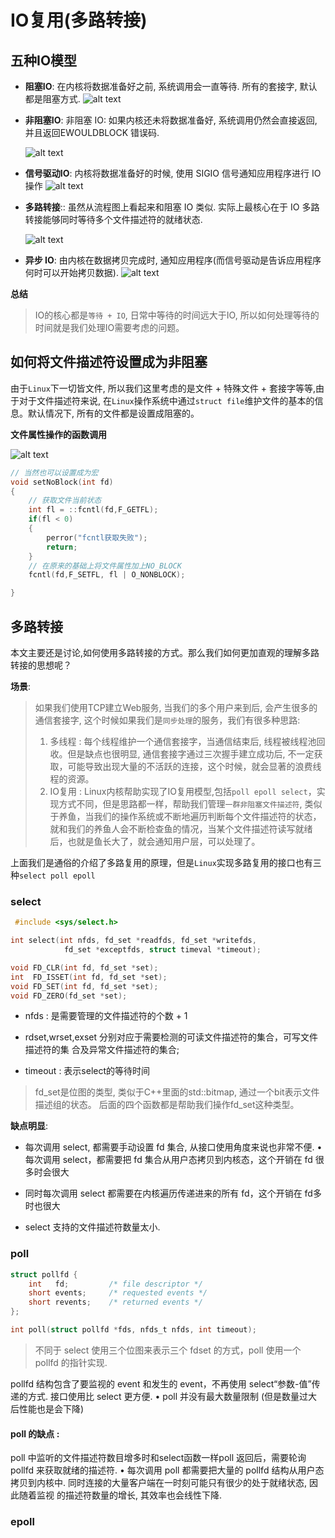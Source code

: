 # IO复用(多路转接)

## 五种IO模型


* **阻塞IO**: 在内核将数据准备好之前, 系统调用会一直等待.  所有的套接字, 默认都是阻塞方式.
    ![alt text](image.png)

* **非阻塞IO**: 非阻塞 IO: 如果内核还未将数据准备好, 系统调用仍然会直接返回, 并且返回EWOULDBLOCK 错误码.

    ![alt text](image-1.png)

* **信号驱动IO**: 内核将数据准备好的时候, 使用 SIGIO 信号通知应用程序进行 IO操作
    ![alt text](image-2.png)

* **多路转接**:: 虽然从流程图上看起来和阻塞 IO 类似. 实际上最核心在于 IO 多路转接能够同时等待多个文件描述符的就绪状态.

    ![alt text](image-3.png)

* **异步 IO**: 由内核在数据拷贝完成时, 通知应用程序(而信号驱动是告诉应用程序何时可以开始拷贝数据).
    ![alt text](image-4.png)

**总结**

> IO的核心都是`等待 + IO`, 日常中等待的时间远大于IO, 所以如何处理等待的时间就是我们处理IO需要考虑的问题。

## 如何将文件描述符设置成为非阻塞

由于`Linux`下一切皆文件, 所以我们这里考虑的是文件 + 特殊文件 + 套接字等等,由于对于文件描述符来说, 在`Linux`操作系统中通过`struct file`维护文件的基本的信息。默认情况下, 所有的文件都是设置成阻塞的。

**文件属性操作的函数调用**

![alt text](image-5.png)

```c
// 当然也可以设置成为宏
void setNoBlock(int fd)
{
    // 获取文件当前状态
    int fl = ::fcntl(fd,F_GETFL);
    if(fl < 0)
    {
        perror("fcntl获取失败");
        return;
    }
    // 在原来的基础上将文件属性加上NO_BLOCK
    fcntl(fd,F_SETFL, fl | O_NONBLOCK); 

}
```

## **多路转接**

本文主要还是讨论,如何使用多路转接的方式。那么我们如何更加直观的理解多路转接的思想呢？

**场景**:
> 如果我们使用TCP建立Web服务, 当我们的多个用户来到后, 会产生很多的通信套接字, 这个时候如果我们是`同步处理`的服务，我们有很多种思路:
> 1. 多线程 : 每个线程维护一个通信套接字，当通信结束后, 线程被线程池回收。但是缺点也很明显, 通信套接字通过三次握手建立成功后, 不一定获取，可能导致出现大量的不活跃的连接，这个时候，就会显著的浪费线程的资源。 
> 2. IO复用 : Linux内核帮助实现了IO复用模型,包括`poll epoll select`，实现方式不同，但是思路都一样，帮助我们管理`一群非阻塞文件描述符`, 类似于养鱼，当我们的操作系统或不断地遍历判断每个文件描述符的状态，就和我们的养鱼人会不断检查鱼的情况，当某个文件描述符读写就绪后，也就是鱼长大了，就会通知用户层，可以处理了。

上面我们是通俗的介绍了多路复用的原理，但是`Linux`实现多路复用的接口也有三种`select poll epoll`

### select


```c
 #include <sys/select.h>

int select(int nfds, fd_set *readfds, fd_set *writefds,
            fd_set *exceptfds, struct timeval *timeout);

void FD_CLR(int fd, fd_set *set);
int  FD_ISSET(int fd, fd_set *set);
void FD_SET(int fd, fd_set *set);
void FD_ZERO(fd_set *set);
```

- nfds : 是需要管理的文件描述符的个数 + 1

- rdset,wrset,exset 分别对应于需要检测的可读文件描述符的集合，可写文件描述符的集 合及异常文件描述符的集合;

- timeout : 表示select的等待时间

> fd_set是位图的类型, 类似于C++里面的std::bitmap, 通过一个bit表示文件描述组的状态。 后面的四个函数都是帮助我们操作fd_set这种类型。

**缺点明显**:

- 每次调用 select, 都需要手动设置 fd 集合, 从接口使用角度来说也非常不便. • 每次调用 select，都需要把 fd 集合从用户态拷贝到内核态，这个开销在 fd 很多时会很大

- 同时每次调用 select 都需要在内核遍历传递进来的所有 fd，这个开销在 fd多时也很大

- select 支持的文件描述符数量太小.


### poll

```c
struct pollfd {
    int   fd;         /* file descriptor */
    short events;     /* requested events */
    short revents;    /* returned events */
};

int poll(struct pollfd *fds, nfds_t nfds, int timeout);
```

>  不同于 select 使用三个位图来表示三个 fdset 的方式，poll 使用一个 pollfd 的指针实现. 

pollfd 结构包含了要监视的 event 和发生的 event，不再使用 select“参数-值”传
递的方式. 接口使用比 select 更方便. • poll 并没有最大数量限制 (但是数量过大后性能也是会下降)

#### **poll 的缺点** :

poll 中监听的文件描述符数目增多时和select函数一样poll 返回后，需要轮询 pollfd 来获取就绪的描述符. • 每次调用 poll 都需要把大量的 pollfd 结构从用户态拷贝到内核中. 同时连接的大量客户端在一时刻可能只有很少的处于就绪状态, 因此随着监视
的描述符数量的增长, 其效率也会线性下降.

### epoll

